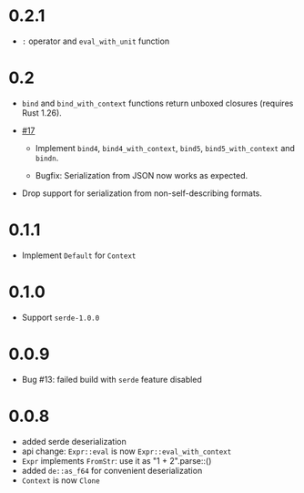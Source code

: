 # 0.2.1
- `:` operator and `eval_with_unit` function

# 0.2

- `bind` and `bind_with_context` functions return unboxed closures
  (requires Rust 1.26).

- [#17](https://github.com/rekka/meval-rs/pull/17)

    - Implement `bind4`, `bind4_with_context`, `bind5`,
      `bind5_with_context` and `bindn`.

    - Bugfix: Serialization from JSON now works as expected.

- Drop support for serialization from non-self-describing formats.

# 0.1.1

- Implement `Default` for `Context`

# 0.1.0

- Support `serde-1.0.0`

# 0.0.9

- Bug #13: failed build with `serde` feature disabled

# 0.0.8

- added serde deserialization
- api change: `Expr::eval` is now `Expr::eval_with_context`
- `Expr` implements `FromStr`: use it as "1 + 2".parse::<Expr>()
- added `de::as_f64` for convenient deserialization
- `Context` is now `Clone`
